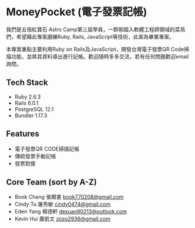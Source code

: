 # MoneyPocket (電子發票記帳)

我們是五倍紅寶石 Astro Camp第三屆學員，一群剛踏入軟體工程師領域的菜鳥們，希望藉此專案磨練Ruby, Rails, JavaScript等技術，此案為畢業專案。

本專案重點主要利用Ruby on Rails及JavaScript，開發台灣電子發票QR Code掃描功能，並將其資料導出進行記帳。歡迎隨時多多交流，若有任何問題歡迎email詢問。

## Tech Stack
* Ruby 2.6.3
* Rails 6.0.1
* PostgreSQL 12.1
* Bundler 1.17.3

## Features
* 電子發票QR CODE掃描記帳
* 傳統發票手動記帳
* 發票對獎

## Core Team (sort by A-Z)
* Book Chang 張爾書 book770208@gmail.com
* Cindy Tu 屠秀敏 cindy0474@gmail.com
* Eden Yang 楊德軒 dexuan90213@outlook.com
* Kevin Hui 蕭凱文 zozo2936@gmail.com
